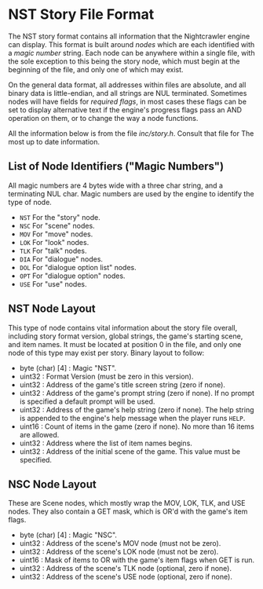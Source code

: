 # NST Story File Format
The NST story format contains all information that the Nightcrawler engine can 
display.
This format is built around *nodes* which are each identified with a *magic 
number* string. Each node can be anywhere within a single file, with the sole 
exception to this being the story node, which must begin at the beginning of 
the file, and only one of which may exist.

On the general data format, all addresses within files are absolute, and all 
binary data is little-endian, and all strings are NUL terminated. Sometimes 
nodes will have fields for *required flags*, in most cases these flags can be 
set to display alternative text if the engine's progress flags pass an AND 
operation on them, or to change the way a node functions.

All the information below is from the file *inc/story.h*. Consult that file for
The most up to date information.

## List of Node Identifiers ("Magic Numbers")
All magic numbers are 4 bytes wide with a three char string, and a terminating
NUL char. Magic numbers are used by the engine to identify the type of node.
- `NST` For the "story" node.
- `NSC` For "scene" nodes.
- `MOV` For "move" nodes.
- `LOK` For "look" nodes.
- `TLK` For "talk" nodes.
- `DIA` For "dialogue" nodes.
- `DOL` For "dialogue option list" nodes.
- `OPT` For "dialogue option" nodes.
- `USE` For "use" nodes.

## NST Node Layout
This type of node contains vital information about the story file overall, 
including story format version, global strings, the game's starting scene, and 
item names. It must be located at position 0 in the file, and only one node of 
this type may exist per story.
Binary layout to follow:

- byte (char) [4] : Magic "NST".
- uint32          : Format Version (must be zero in this version).
- uint32          : Address of the game's title screen string (zero if none).
- uint32          : Address of the game's prompt string (zero if none). If no 
prompt is specified a default prompt will be used.
- uint32          : Address of the game's help string (zero if none). The help 
string is appended to the engine's help message when the player runs `HELP`.
- uint16          : Count of items in the game (zero if none). No more than 16 
items are allowed.
- uint32          : Address where the list of item names begins.
- uint32          : Address of the initial scene of the game. This value must 
be specified.

## NSC Node Layout
These are Scene nodes, which mostly wrap the MOV, LOK, TLK, and USE nodes. They
also contain a GET mask, which is OR'd with the game's item flags.

- byte (char) [4] : Magic "NSC".
- uint32          : Address of the scene's MOV node (must not be zero).
- uint32          : Address of the scene's LOK node (must not be zero).
- uint16          : Mask of items to OR with the game's item flags when GET is
run.
- uint32          : Address of the scene's TLK node (optional, zero if none).
- uint32          : Address of the scene's USE node (optional, zero if none).
